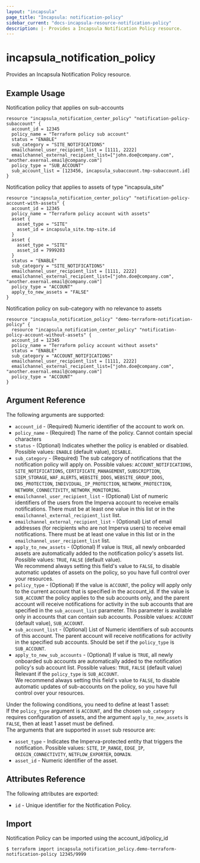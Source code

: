 ```yaml
---
layout: "incapsula"
page_title: "Incapsula: notification-policy"
sidebar_current: "docs-incapsula-resource-notification-policy"
description: |- Provides a Incapsula Notification Policy resource.
---
```


# incapsula_notification_policy

Provides an Incapsula Notification Policy resource.

## Example Usage
Notification policy that applies on sub-accounts
```hcl
resource "incapsula_notification_center_policy" "notification-policy-subaccount" {
  account_id = 12345
  policy_name = "Terraform policy sub account"
  status = "ENABLE"
  sub_category = "SITE_NOTIFICATIONS"
  emailchannel_user_recipient_list = [1111, 2222]
  emailchannel_external_recipient_list=["john.doe@company.com", "another.exernal.email@company.com"]      
  policy_type = "SUB_ACCOUNT"
  sub_account_list = [123456, incapsula_subaccount.tmp-subaccount.id]
}
```

Notification policy that applies to assets of type "incapsula_site"
```hcl
resource "incapsula_notification_center_policy" "notification-policy-account-with-assets" {
  account_id = 12345
  policy_name = "Terraform policy account with assets"
  asset {
    asset_type = "SITE"
    asset_id = incapsula_site.tmp-site.id
  }
  asset {
    asset_type = "SITE"
    asset_id = 7999203
  }   
  status = "ENABLE"
  sub_category = "SITE_NOTIFICATIONS"
  emailchannel_user_recipient_list = [1111, 2222]
  emailchannel_external_recipient_list=["john.doe@company.com", "another.exernal.email@company.com"] 
  policy_type = "ACCOUNT"
  apply_to_new_assets = "FALSE"
}
```
Notification policy on sub-category with no relevance to assets
```hcl
resource "incapsula_notification_policy" "demo-terraform-notification-policy" {
  resource "incapsula_notification_center_policy" "notification-policy-account-without-assets" { 
  account_id = 12345
  policy_name = "Terraform policy account without assets"
  status = "ENABLE"
  sub_category = "ACCOUNT_NOTIFICATIONS"
  emailchannel_user_recipient_list = [1111, 2222]
  emailchannel_external_recipient_list=["john.doe@company.com", "another.exernal.email@company.com"]      
  policy_type = "ACCOUNT"
}
```

## Argument Reference

The following arguments are supported:

* `account_id` - (Required) Numeric identifier of the account to work on.
* `policy_name` - (Required) The name of the policy. Cannot contain special characters
* `status` - (Optional) Indicates whether the policy is enabled or disabled. Possible
  values: `ENABLE` (default value), `DISABLE`.
* `sub_category` - (Required) The sub category of notifications that the notification policy will apply on. Possible
  values: `ACCOUNT_NOTIFICATIONS`, `SITE_NOTIFICATIONS`, `CERTIFICATE_MANAGEMENT`, `SUBSCRIPTION`, `SIEM_STORAGE`,
  `WAF_ALERTS`, `WEBSITE_DDOS`, `WEBSITE_GROUP_DDOS`, `DNS_PROTECTION`, `INDIVIDUAL_IP_PROTECTION`,
  `NETWORK_PROTECTION`, `NETWORK_CONNECTIVITY`, `NETWORK_MONITORING`.
* `emailchannel_user_recipient_list` - (Optional) List of numeric identifiers of the users from the Imperva account 
  to receive emails notifications. There must be at least one value in this list or in the `emailchannel_external_recipient_list` list.
* `emailchannel_external_recipient_list` - (Optional) List of email addresses (for recipients who are not Imperva users) to receive email notifications.
  There must be at least one value in this list or in the `emailchannel_user_recipient_list` list.
* `apply_to_new_assets` - (Optional) If value is `TRUE`, all newly onboarded assets are automatically added to the
  notification policy's assets list. Possible values: `TRUE`, `FALSE` (default value).\
  We recommend always setting this field's value to `FALSE`, to disable automatic updates of assets on the policy, so you
  have full control over your resources.
* `policy_type` - (Optional) If the value is `ACCOUNT`, the policy will apply only to the current account that is 
  specified in the account_id. If the value is `SUB_ACCOUNT` the policy applies to the sub accounts only,
  and the parent account will receive notifications for activity in the sub accounts that are specified in the 
  `sub_account_list` parameter. This parameter is available only in accounts that can contain sub accounts.
  Possible values: `ACCOUNT` (default value), `SUB_ACCOUNT`.
* `sub_account_list` - (Optional) List of Numeric identifiers of sub accounts of this account. The parent account will
  receive notifications for activity in the specified sub accounts. Should be set if the `policy_type` is `SUB_ACCOUNT`.
* `apply_to_new_sub_accounts` - (Optional) If value is `TRUE`, all newly onboarded sub accounts are automatically added
  to the notification policy's sub account list. Possible values: `TRUE`, `FALSE` (default value)\
  Relevant if the `policy_type` is `SUB_ACCOUNT`.\
  We recommend always setting this field's value to `FALSE`, to disable automatic updates of sub-accounts on the policy, 
  so you have full control over your resources.


Under the following conditions, you need to define at least 1 asset:\
If the `policy_type` argument is `ACCOUNT`, and the chosen `sub_category` requires configuration of assets, and the 
argument `apply_to_new_assets` is `FALSE`, then at least 1 asset must be defined.\
The arguments that are supported in `asset` sub resource are:
* `asset_type` - Indicates the Imperva-protected entity that triggers the notification. Possible values: `SITE`, `IP_RANGE`, `EDGE_IP`, `ORIGIN_CONNECTIVITY`,
  `NETFLOW_EXPORTER`, `DOMAIN`.
* `asset_id` - Numeric identifier of the asset.

## Attributes Reference

The following attributes are exported:

* `id` - Unique identifier for the Notification Policy.

## Import

Notification Policy can be imported using the account_id/policy_id

```
$ terraform import incapsula_notification_policy.demo-terraform-notification-policy 12345/9999
```
